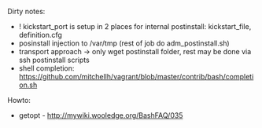 Dirty notes:
 - ! kickstart_port is setup in 2 places for internal postinstall: kickstart_file, definition.cfg
 - posinstall injection to /var/tmp (rest of job do adm_postinstall.sh)
 - transport approach -> only wget postinstall folder, rest may be done via ssh postinstall scripts
 - shell completion: https://github.com/mitchellh/vagrant/blob/master/contrib/bash/completion.sh

Howto:
 - getopt - http://mywiki.wooledge.org/BashFAQ/035

